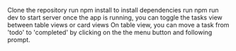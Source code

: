 Clone the repository
run npm install to install dependencies
run npm run dev to start server
once the app is running, you can toggle the tasks view between table views or card views
On table view, you can move a task from 'todo' to 'completed' by clicking on the the menu button and following prompt.
